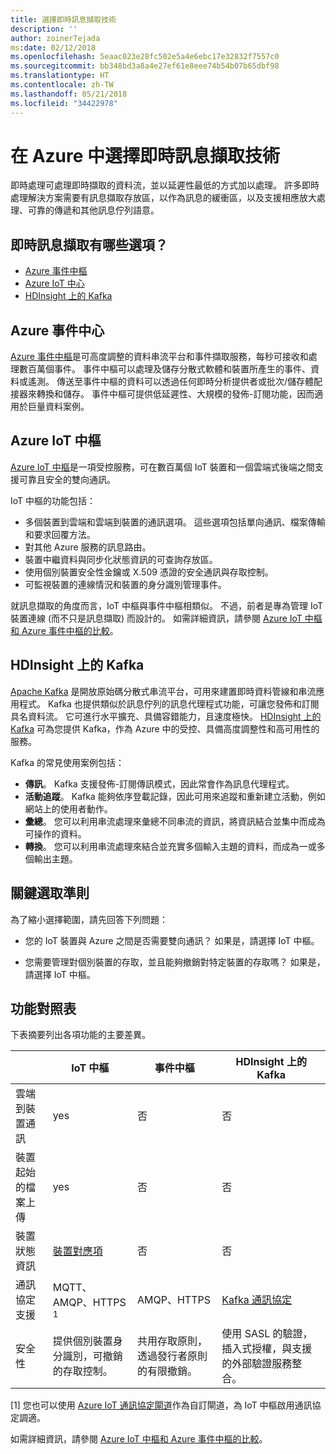 ```yaml
---
title: 選擇即時訊息擷取技術
description: ''
author: zoinerTejada
ms:date: 02/12/2018
ms.openlocfilehash: 5eaac023e28fc502e5a4e6ebc17e32832f7557c0
ms.sourcegitcommit: bb348bd3a8a4e27ef61e8eee74b54b07b65dbf98
ms.translationtype: HT
ms.contentlocale: zh-TW
ms.lasthandoff: 05/21/2018
ms.locfileid: "34422978"
---
```

# <a name="choosing-a-real-time-message-ingestion-technology-in-azure"></a>在 Azure 中選擇即時訊息擷取技術

即時處理可處理即時擷取的資料流，並以延遲性最低的方式加以處理。 許多即時處理解決方案需要有訊息擷取存放區，以作為訊息的緩衝區，以及支援相應放大處理、可靠的傳遞和其他訊息佇列語意。 

## <a name="what-are-your-options-for-real-time-message-ingestion"></a>即時訊息擷取有哪些選項？

- [Azure 事件中樞](/azure/event-hubs/)
- [Azure IoT 中心](/azure/iot-hub/)
- [HDInsight 上的 Kafka](/azure/hdinsight/kafka/apache-kafka-get-started)

## <a name="azure-event-hubs"></a>Azure 事件中心

[Azure 事件中樞](/azure/event-hubs/)是可高度調整的資料串流平台和事件擷取服務，每秒可接收和處理數百萬個事件。 事件中樞可以處理及儲存分散式軟體和裝置所產生的事件、資料或遙測。 傳送至事件中樞的資料可以透過任何即時分析提供者或批次/儲存體配接器來轉換和儲存。 事件中樞可提供低延遲性、大規模的發佈-訂閱功能，因而適用於巨量資料案例。

## <a name="azure-iot-hub"></a>Azure IoT 中樞

[Azure IoT 中樞](/azure/iot-hub/)是一項受控服務，可在數百萬個 IoT 裝置和一個雲端式後端之間支援可靠且安全的雙向通訊。

IoT 中樞的功能包括：

* 多個裝置到雲端和雲端到裝置的通訊選項。 這些選項包括單向通訊、檔案傳輸和要求回覆方法。
* 對其他 Azure 服務的訊息路由。
* 裝置中繼資料與同步化狀態資訊的可查詢存放區。
* 使用個別裝置安全性金鑰或 X.509 憑證的安全通訊與存取控制。
* 可監視裝置的連線情況和裝置的身分識別管理事件。

就訊息擷取的角度而言，IoT 中樞與事件中樞相類似。 不過，前者是專為管理 IoT 裝置連線 (而不只是訊息擷取) 而設計的。 如需詳細資訊，請參閱 [Azure IoT 中樞和 Azure 事件中樞的比較](/azure/iot-hub/iot-hub-compare-event-hubs)。 

## <a name="kafka-on-hdinsight"></a>HDInsight 上的 Kafka

[Apache Kafka](https://kafka.apache.org/) 是開放原始碼分散式串流平台，可用來建置即時資料管線和串流應用程式。 Kafka 也提供類似於訊息佇列的訊息代理程式功能，可讓您發佈和訂閱具名資料流。 它可進行水平擴充、具備容錯能力，且速度極快。 [HDInsight 上的 Kafka](/azure/hdinsight/kafka/apache-kafka-get-started) 可為您提供 Kafka，作為 Azure 中的受控、具備高度調整性和高可用性的服務。 

Kafka 的常見使用案例包括：

* **傳訊**。 Kafka 支援發佈-訂閱傳訊模式，因此常會作為訊息代理程式。
* **活動追蹤**。 Kafka 能夠依序登載記錄，因此可用來追蹤和重新建立活動，例如網站上的使用者動作。
* **彙總**。 您可以利用串流處理來彙總不同串流的資訊，將資訊結合並集中而成為可操作的資料。
* **轉換**。 您可以利用串流處理來結合並充實多個輸入主題的資料，而成為一或多個輸出主題。

## <a name="key-selection-criteria"></a>關鍵選取準則

為了縮小選擇範圍，請先回答下列問題：

- 您的 IoT 裝置與 Azure 之間是否需要雙向通訊？ 如果是，請選擇 IoT 中樞。

- 您需要管理對個別裝置的存取，並且能夠撤銷對特定裝置的存取嗎？ 如果是，請選擇 IoT 中樞。

## <a name="capability-matrix"></a>功能對照表

下表摘要列出各項功能的主要差異。 

| | IoT 中樞 | 事件中樞 | HDInsight 上的 Kafka |
| --- | --- | --- | --- |
| 雲端到裝置通訊 | yes | 否 | 否 |
| 裝置起始的檔案上傳 | yes | 否 | 否 |
| 裝置狀態資訊 | [裝置對應項](/azure/iot-hub/iot-hub-devguide-device-twins) | 否 | 否 |
| 通訊協定支援 | MQTT、AMQP、HTTPS <sup>1</sup> | AMQP、HTTPS | [Kafka 通訊協定](https://cwiki.apache.org/confluence/display/KAFKA/A+Guide+To+The+Kafka+Protocol) |
| 安全性 | 提供個別裝置身分識別，可撤銷的存取控制。 | 共用存取原則，透過發行者原則的有限撤銷。 | 使用 SASL 的驗證，插入式授權，與支援的外部驗證服務整合。 |

[1] 您也可以使用 [Azure IoT 通訊協定閘道](/azure/iot-hub/iot-hub-protocol-gateway)作為自訂閘道，為 IoT 中樞啟用通訊協定調適。

如需詳細資訊，請參閱 [Azure IoT 中樞和 Azure 事件中樞的比較](/azure/iot-hub/iot-hub-compare-event-hubs)。
